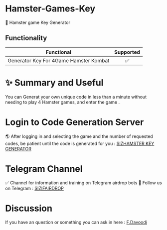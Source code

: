 # Hamster-Games-Key
🐹 Hamster game Key Generator

## Functionality
| Functional                                                     | Supported |
|----------------------------------------------------------------|:---------:|
| Generator Key For 4Game Hamster Kombat                        |     ✅     |

# ✨ Summary and Useful
You can Generat your own unique code in less than a minute without needing to play 4 Hamster games, and enter the game . 


# Login to Code Generation Server

🌎 After logging in and selecting the game and the number of requested codes, be patient until the code is generated for you  : [SIZHAMSTER KEY GENERATOR](https://sizairdrop.sizvpn.com/hamsterkey/)
   

# Telegram Channel

✅ Channel for information and training on Telegram airdrop bots 🔷 Follow us on Telegram : [SIZIFAIRDROP](https://t.me/sizifairdrop)
   
# Discussion

If you have an question or something you can ask in here : [F.Davoodi](https://t.me/sizifart)


